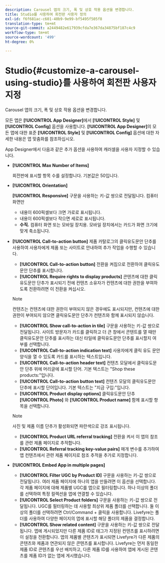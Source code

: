 ```yaml
---
description: Carousel 앱의 크기, 폭 및 상호 작용 옵션을 변경합니다.
title: Studio를 사용하여 회전판 사용자 정의
exl-id: f6f681ac-c601-40b9-9e99-bf5495f505f8
translation-type: tm+mt
source-git-commit: a2449482e617939cfda7e367da34875bf187c4c9
workflow-type: tm+mt
source-wordcount: '499'
ht-degree: 0%

---
```


# Studio{#customize-a-carousel-using-studio}를 사용하여 회전판 사용자 지정

Carousel 앱의 크기, 폭 및 상호 작용 옵션을 변경합니다.

모든 앱은 **[!UICONTROL App Designer]**&#x200B;에서 **[!UICONTROL Style]** 및 **[!UICONTROL Config]** 옵션을 사용합니다. **[!UICONTROL App Designer]**&#x200B;의 모든 앱에 대한 표준 **[!UICONTROL Style]** 및 **[!UICONTROL Config]** 옵션에 대한 자세한 내용은 앱 맞춤화를 참조하십시오.

App Designer에서 다음과 같은 추가 옵션을 사용하여 캐러셀을 사용자 지정할 수 있습니다.

* **[!UICONTROL Max Number of Items]**

   회전판에 표시할 항목 수를 설정합니다. 기본값은 50입니다.

* **[!UICONTROL Orientation]**

   **[!UICONTROL Responsive]** 구문을 사용하는 키-값 쌍으로 전달됩니다. 컴퓨터 화면만

   * 내용이 600픽셀보다 크면 가로로 표시됩니다.
   * 내용이 600픽셀보다 작으면 세로로 표시됩니다.
   * **수직.** 컴퓨터 화면 또는 모바일 장치용. 모바일 장치에서는 카드가 화면 크기에 맞게 축소됩니다.

* **[!UICONTROL Call-to-action button]** 제품 카탈로그의 클릭유도문안 단추를 사용하여 사용자에게 제품 또는 사이트로 안내하여 추가 작업을 수행할 수 있습니다.

   * **[!UICONTROL Call-to-action button]** 전환을 켜짐으로 전환하여 클릭유도문안 단추를 표시합니다.
   * **[!UICONTROL Require rights to display products]** 콘텐츠에 대한 클릭유도문안 단추가 표시되기 전에 컨텐츠 소유자가 컨텐츠에 대한 권한을 부여하도록 전환하려면 이 전환을 켜십시오.

   >[!NOTE]
   >
   >컨텐츠는 컨텐츠에 대한 권한이 부여되지 않은 경우에도 표시되지만, 컨텐츠에 대한 권한이 부여되지 않으면 클릭유도문안 단추가 컨텐츠와 함께 표시되지 않습니다.

   * **[!UICONTROL Show call-to-action in tile]** 구문을 사용하는 키-값 쌍으로 전달됩니다. 사이트 방문자가 카드를 클릭하고 더 큰 창에서 콘텐트를 열 때만 클릭유도문안 단추를 표시하는 대신 타일에 클릭유도문안 단추를 표시할지 여부를 선택합니다.
   * **[!UICONTROL Call-to-action indication text]** 사용자에게 클릭 유도 문안 양식을 열 수 있도록 카드를 표시하는 텍스트입니다.
   * **[!UICONTROL Call-to-action header text]** 컨텐츠 모달에서 클릭유도문안 단추 위에 머리글에 표시할 단어. 기본 텍스트는 &quot;Shop these products:&quot;입니다.
   * **[!UICONTROL Call-to-action button text]** 컨텐츠 모달의 클릭유도문안 단추에 표시할 단어입니다. 기본 텍스트는 &quot;지금 구입:&quot;입니다.
   * **[!UICONTROL Product display options]** 클릭유도문안 단추 **[!UICONTROL Photo]** 와  **[!UICONTROL Product name]** 함께 표시할 항목을 선택합니다.

   >[!NOTE]
   >
   >사진 및 제품 이름 단추가 활성화되면 파란색으로 강조 표시됩니다.

   * **[!UICONTROL Product URL referral tracking]** 전환을 켜서 이 앱의 참조를 관련 제품 페이지로 추적합니다.
   * **[!UICONTROL Referral tracking key-value pairs]** 매개 변수를 추가하여 앱 컨텐츠에서 관련 제품 페이지로 참조 추적을 추가로 지정합니다.



* **[!UICONTROL Embed App in multiple pages]**

   * **[!UICONTROL Filter UGC by Product ID]** 구문을 사용하는 키-값 쌍으로 전달됩니다. 여러 제품 페이지에 하나의 앱을 만들려면 이 옵션을 선택합니다. 각 제품 페이지에 대해 제품별 UGC를 앱으로 필터링합니다. 하나 이상의 폴더를 선택하여 특정 컬렉션을 앱에 연결할 수 있습니다.
   * **[!UICONTROL Select Product folders]** 구문을 사용하는 키-값 쌍으로 전달됩니다. UGC를 필터링하는 데 사용할 최상위 제품 폴더를 선택합니다. 둘 이상의 폴더를 선택하려면 Ctrl/Command + 클릭을 사용합니다. Livefyre는 폴더를 사용하여 다양한 페이지의 앱에 표시할 해당 폴더의 제품을 결정합니다.
   * **[!UICONTROL Show related content]** 구문을 사용하는 키-값 쌍으로 전달됩니다. 앱에 게시되었지만 다른 제품 ID로 태그가 지정된 컨텐츠를 표시하려면 이 설정을 전환합니다. 앱의 제품별 콘텐츠가 표시되면 Livefyre가 다른 제품의 콘텐츠와 제품과 연관되지 않은 콘텐츠를 표시합니다. Livefyre는 먼저 동일한 제품 ID로 콘텐츠를 우선 배치하고, 다른 제품 ID를 사용하여 앱에 게시된 콘텐츠를 제품 ID가 없는 앱에 게시했습니다.
